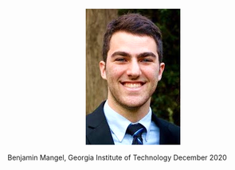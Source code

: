 <p align="center">
  <img src="Pro pic.png" />
  
  Benjamin Mangel, Georgia Institute of Technology December 2020
</p>
